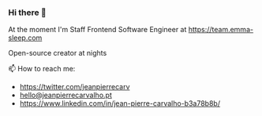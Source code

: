 ### Hi there 👋

At the moment I'm Staff Frontend Software Engineer at https://team.emma-sleep.com

Open-source creator at nights

📫 How to reach me:
- https://twitter.com/jeanpierrecarv
- hello@jeanpierrecarvalho.pt
- https://www.linkedin.com/in/jean-pierre-carvalho-b3a78b8b/
